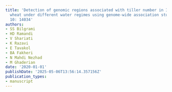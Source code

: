 ```yaml
---
title: 'Detection of genomic regions associated with tiller number in Iranian bread
  wheat under different water regimes using genome-wide association study. Sci Rep
  10: 14034'
authors:
- SS Bilgrami
- HD Ramandi
- V Shariati
- K Razavi
- E Tavakol
- BA Fakheri
- N Mahdi Nezhad
- M Ghaderian
date: '2020-01-01'
publishDate: '2025-05-06T13:56:14.357156Z'
publication_types:
- manuscript
---
```

